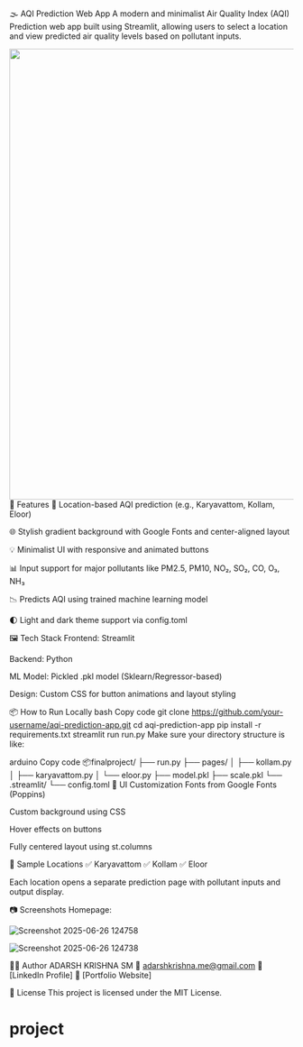 🌫️ AQI Prediction Web App
A modern and minimalist Air Quality Index (AQI) Prediction web app built using Streamlit, allowing users to select a location and view predicted air quality levels based on pollutant inputs.

<div align="center"> <img src="a084635a-39c8-4e74-ac4c-a090572a4ba3.png" width="800"/> </div>
🚀 Features
📍 Location-based AQI prediction (e.g., Karyavattom, Kollam, Eloor)

🌐 Stylish gradient background with Google Fonts and center-aligned layout

💡 Minimalist UI with responsive and animated buttons

📊 Input support for major pollutants like PM2.5, PM10, NO₂, SO₂, CO, O₃, NH₃

📉 Predicts AQI using trained machine learning model

🌓 Light and dark theme support via config.toml

🖼️ Tech Stack
Frontend: Streamlit

Backend: Python

ML Model: Pickled .pkl model (Sklearn/Regressor-based)

Design: Custom CSS for button animations and layout styling

📦 How to Run Locally
bash
Copy code
git clone https://github.com/your-username/aqi-prediction-app.git
cd aqi-prediction-app
pip install -r requirements.txt
streamlit run run.py
Make sure your directory structure is like:

arduino
Copy code
📦finalproject/
├── run.py
├── pages/
│   ├── kollam.py
│   ├── karyavattom.py
│   └── eloor.py
├── model.pkl
├── scale.pkl
└── .streamlit/
    └── config.toml
🎨 UI Customization
Fonts from Google Fonts (Poppins)

Custom background using CSS

Hover effects on buttons

Fully centered layout using st.columns

📌 Sample Locations
✅ Karyavattom
✅ Kollam
✅ Eloor

Each location opens a separate prediction page with pollutant inputs and output display.

📷 Screenshots
Homepage:


![Screenshot 2025-06-26 124758](https://github.com/user-attachments/assets/cedefa12-647b-493e-9dcb-885c8dec1557)

![Screenshot 2025-06-26 124738](https://github.com/user-attachments/assets/a5ea2de7-697d-4b49-8af6-76777b3d7859)



👨‍💻 Author
ADARSH KRISHNA SM
📧 adarshkrishna.me@gmail.com
🔗 [LinkedIn Profile]
📁 [Portfolio Website]

📝 License
This project is licensed under the MIT License.

# project
